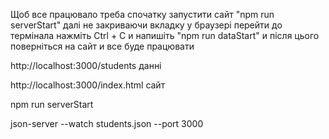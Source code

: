 Щоб все працювало треба спочатку запустити сайт "npm run serverStart"
далі не закриваючи вкладку у браузері перейти до термінала нажміть Ctrl + C и напишіть "npm run dataStart" и після цього поверніться на сайт и все буде працювати

http://localhost:3000/students  данні

http://localhost:3000/index.html  сайт

npm run serverStart

json-server --watch students.json --port 3000